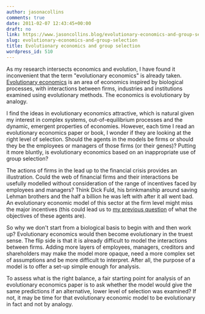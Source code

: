 ```yaml
---
author: jasonacollins
comments: true
date: 2011-02-07 12:43:45+00:00
draft: no
link: https://www.jasoncollins.blog/evolutionary-economics-and-group-selection/
slug: evolutionary-economics-and-group-selection
title: Evolutionary economics and group selection
wordpress_id: 510
---
```


As my research intersects economics and evolution, I have found it inconvenient that the term "evolutionary economics" is already taken. [Evolutionary economics](http://en.wikipedia.org/wiki/Evolutionary_economics) is an area of economics inspired by biological processes, with interactions between firms, industries and institutions examined using evolutionary methods. The economics is evolutionary by analogy.

I find the ideas in evolutionary economics attractive, which is natural given my interest in complex systems, out-of-equilibrium processes and the dynamic, emergent properties of economies. However, each time I read an evolutionary economics paper or book, I wonder if they are looking at the right level of selection. Should the agents in the models be firms or should they be the employees or managers of those firms (or their genes)? Putting it more bluntly, is evolutionary economics based on an inappropriate use of group selection?

The actions of firms in the lead up to the financial crisis provides an illustration. Could the web of financial firms and their interactions be usefully modelled without consideration of the range of incentives faced by employees and managers? Think Dick Fuld, his brinkmanship around saving Lehman brothers and the half a billion he was left with after it all went bad. An evolutionary economic model of this sector at the firm level might miss the major incentives (this could lead us to [my previous question](https://www.jasoncollins.blog/what-is-the-objective/) of what the objectives of these agents are).

So why we don't start from a biological basis to begin with and then work up? Evolutionary economics would then become evolutionary in the truest sense. The flip side is that it is already difficult to model the interactions between firms. Adding more layers of employees, managers, creditors and shareholders may make the model more opaque, need a more complex set of assumptions and be more difficult to interpret. After all, the purpose of a model is to offer a set-up simple enough for analysis.

To assess what is the right balance, a fair starting point for analysis of an evolutionary economics paper is to ask whether the model would give the same predictions if an alternative, lower level of selection was examined? If not, it may be time for that evolutionary economic model to be evolutionary in fact and not by analogy.
